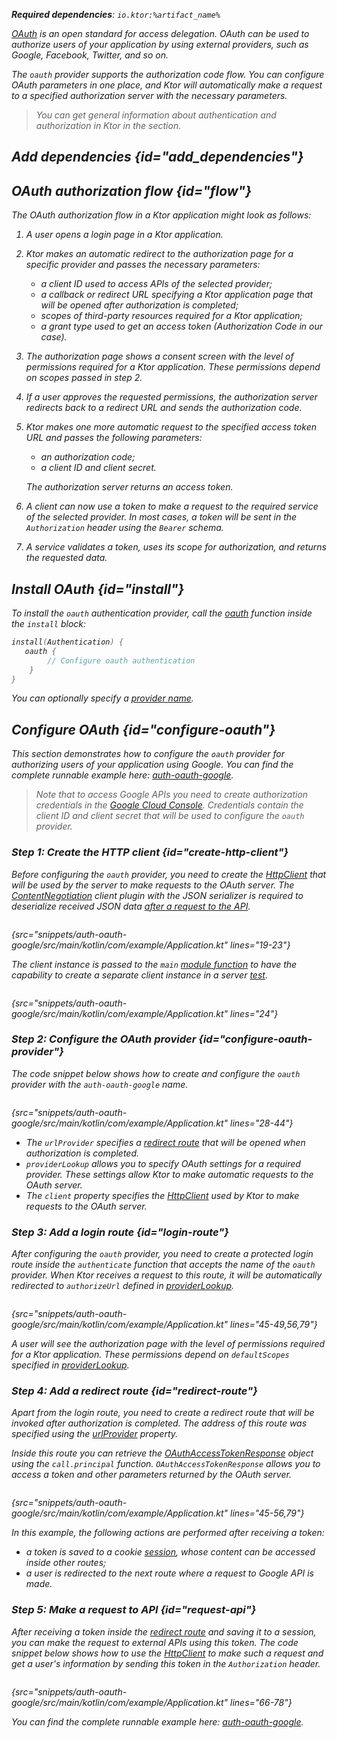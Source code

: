 [//]: # (title: OAuth)

<show-structure for="chapter" depth="2"/>

<var name="plugin_name" value="OAuth"/>
<var name="artifact_name" value="ktor-server-auth"/>

<tldr>
<p>
<b>Required dependencies</b>: <code>io.ktor:%artifact_name%</code>
</p>
<var name="example_name" value="auth-oauth-google"/>
<include from="lib.topic" element-id="download_example"/>
</tldr>

[OAuth](https://oauth.net/) is an open standard for access delegation. OAuth can be used to authorize users of your application by using external providers, such as Google, Facebook, Twitter, and so on.

The `oauth` provider supports the authorization code flow. You can configure OAuth parameters in one place, and Ktor will automatically make a request to a specified authorization server with the necessary parameters. 

> You can get general information about authentication and authorization in Ktor in the [](authentication.md) section.

## Add dependencies {id="add_dependencies"}

<include from="lib.topic" element-id="add_ktor_artifact_intro"/>
<include from="lib.topic" element-id="add_ktor_artifact"/>


## OAuth authorization flow {id="flow"}
The OAuth authorization flow in a Ktor application might look as follows:
1. A user opens a login page in a Ktor application.
2. Ktor makes an automatic redirect to the authorization page for a specific provider and passes the necessary parameters:
   * a client ID used to access APIs of the selected provider;
   * a callback or redirect URL specifying a Ktor application page that will be opened after authorization is completed;
   * scopes of third-party resources required for a Ktor application;
   * a grant type used to get an access token (Authorization Code in our case).
3. The authorization page shows a consent screen with the level of permissions required for a Ktor application. These permissions depend on scopes passed in step 2. 
4. If a user approves the requested permissions, the authorization server redirects back to a redirect URL and sends the authorization code.
5. Ktor makes one more automatic request to the specified access token URL and passes the following parameters:
   * an authorization code;
   * a client ID and client secret.
   
   The authorization server returns an access token.
6. A client can now use a token to make a request to the required service of the selected provider. In most cases, a token will be sent in the `Authorization` header using the `Bearer` schema.
7. A service validates a token, uses its scope for authorization, and returns the requested data.


## Install OAuth {id="install"}
To install the `oauth` authentication provider, call the [oauth](https://api.ktor.io/ktor-server/ktor-server-plugins/ktor-server-auth/io.ktor.server.auth/oauth.html) function inside the `install` block:

```kotlin
install(Authentication) {
   oauth {
        // Configure oauth authentication
    }
}
```
You can optionally specify a [provider name](authentication.md#provider-name).


## Configure OAuth {id="configure-oauth"}

This section demonstrates how to configure the `oauth` provider for authorizing users of your application using Google. You can find the complete runnable example here: [auth-oauth-google](https://github.com/ktorio/ktor-documentation/tree/%current-branch%/codeSnippets/snippets/auth-oauth-google). 

> Note that to access Google APIs you need to create authorization credentials in the [Google Cloud Console](https://console.cloud.google.com/apis/credentials). Credentials contain the client ID and client secret that will be used to configure the `oauth` provider.


### Step 1: Create the HTTP client {id="create-http-client"}

Before configuring the `oauth` provider, you need to create the [HttpClient](create-client.md) that will be used by the server to make requests to the OAuth server. The [ContentNegotiation](serialization-client.md) client plugin with the JSON serializer is required to deserialize received JSON data [after a request to the API](#request-api).

```kotlin
```
{src="snippets/auth-oauth-google/src/main/kotlin/com/example/Application.kt" lines="19-23"}

The client instance is passed to the `main` [module function](Modules.md) to have the capability to create a separate client instance in a server [test](Testing.md).

```kotlin
```
{src="snippets/auth-oauth-google/src/main/kotlin/com/example/Application.kt" lines="24"}


### Step 2: Configure the OAuth provider {id="configure-oauth-provider"}

The code snippet below shows how to create and configure the `oauth` provider with the `auth-oauth-google` name.

```kotlin
```
{src="snippets/auth-oauth-google/src/main/kotlin/com/example/Application.kt" lines="28-44"}

* The `urlProvider` specifies a [redirect route](#redirect-route) that will be opened when authorization is completed. 
* `providerLookup` allows you to specify OAuth settings for a required provider. These settings allow Ktor to make automatic requests to the OAuth server. 
* The `client` property specifies the [HttpClient](#create-http-client) used by Ktor to make requests to the OAuth server.


### Step 3: Add a login route {id="login-route"}
After configuring the `oauth` provider, you need to create a protected login route inside the `authenticate` function that accepts the name of the `oauth` provider. When Ktor receives a request to this route, it will be automatically redirected to `authorizeUrl` defined in [providerLookup](#configure-oauth-provider).

```kotlin
```
{src="snippets/auth-oauth-google/src/main/kotlin/com/example/Application.kt" lines="45-49,56,79"}

A user will see the authorization page with the level of permissions required for a Ktor application. These permissions depend on `defaultScopes` specified in [providerLookup](#configure-oauth-provider).

### Step 4: Add a redirect route {id="redirect-route"}

Apart from the login route, you need to create a redirect route that will be invoked after authorization is completed. The address of this route was specified using the [urlProvider](#configure-oauth-provider) property.

Inside this route you can retrieve the [OAuthAccessTokenResponse](https://api.ktor.io/ktor-server/ktor-server-plugins/ktor-server-auth/io.ktor.server.auth/-o-auth-access-token-response/index.html) object using the `call.principal` function. `OAuthAccessTokenResponse` allows you to access a token and other parameters returned by the OAuth server.

```kotlin
```
{src="snippets/auth-oauth-google/src/main/kotlin/com/example/Application.kt" lines="45-56,79"}

In this example, the following actions are performed after receiving a token:
* a token is saved to a cookie [session](sessions.md), whose content can be accessed inside other routes;
* a user is redirected to the next route where a request to Google API is made.


### Step 5: Make a request to API {id="request-api"}

After receiving a token inside the [redirect route](#redirect-route) and saving it to a session, you can make the request to external APIs using this token. The code snippet below shows how to use the [HttpClient](#create-http-client) to make such a request and get a user's information by sending this token in the `Authorization` header.

```kotlin
```
{src="snippets/auth-oauth-google/src/main/kotlin/com/example/Application.kt" lines="66-78"}

You can find the complete runnable example here: [auth-oauth-google](https://github.com/ktorio/ktor-documentation/tree/%current-branch%/codeSnippets/snippets/auth-oauth-google). 
